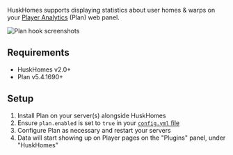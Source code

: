 HuskHomes supports displaying statistics about user homes & warps on your [Player Analytics](https://playeranalytics.net) (Plan) web panel.

![Plan hook screenshots](https://raw.githubusercontent.com/WiIIiam278/HuskHomes/master/images/plan-hook.png)

## Requirements
- HuskHomes v2.0+
- Plan v5.4.1690+

## Setup
1. Install Plan on your server(s) alongside HuskHomes
2. Ensure `plan.enabled` is set to `true` in your [`config.yml` file](config-files)
3. Configure Plan as necessary and restart your servers
4. Data will start showing up on Player pages on the "Plugins" panel, under "HuskHomes"